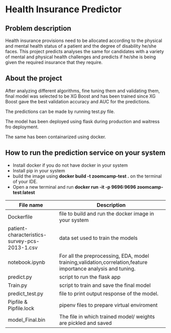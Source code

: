 # Health Insurance Predictor
## Problem description
Health insurance provisions need to be allocated according to the physical and mental health status of a patient and the degree of disability he/she faces. This project predicts analyses the same for candidates with a variety of mental and physical health challenges and predicts if he/she is being given the required insurance that they require.

## About the project


After analyzing different algorithms, fine tuning them and validating them, final model was selected to be XG Boost and has been trained since XG Boost gave the best validation accuracy and AUC for the predictions.    

The predictions can be made by running test.py file.    

The model has been deployed using flask during production and waitress fro deployment.    

The same has been containarized using docker.


## How to run the prediction service on your system
* Install docker if you do not have docker in your system
* Install pip in your system
* build the image using  **docker build -t zoomcamp-test .** on the terminal of your IDE.
* Open a new terminal and run **docker run -it -p 9696:9696 zoomcamp-test:latest**


|File name|Description|
|---------|-------------------------------------------------------|
|Dockerfile | file to build and run the docker image in your system|
|patient-characteristics-survey-pcs-2013-1.csv|data set used to train the models |
|notebook.ipynb|For all the preprocessing, EDA, model                                        training,validation,correlation,feature importance analysis and tuning.
|predict.py|script to run the flask app|
|Train.py|script to train and save the final model|
|predict_test.py| file to print output response of the model.|
|Pipfile & Pipfile.lock|pipenv files to prepare virtual enviroment| 
|model_Final.bin| The file in which trained model/ weights are pickled and saved|

